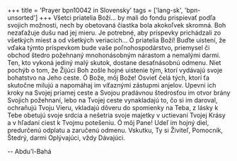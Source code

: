 +++
title = 'Prayer bpn10042 in Slovensky'
tags = ['lang-sk', 'bpn-unsorted']
+++
Všetci priatelia Boží… by mali do fondu prispievať podľa svojich možnosti, nech by obetovaná čiastka bola akokoľvek skromná. Boh nezaťažuje dušu nad jej mieru. Je potrebné, aby príspevky prichádzali zo všetkých miest a od všetkých veriacich… Ó priatelia Boží! Buďte uistení, že vďaka týmto príspevkom bude vaše poľnohospodárstvo, priemysel či obchod štedro požehnaný mnohonásobným nárastom a nemalými darmi. Ten, kto vykoná jediný malý skutok, dostane desaťnásobnú odmenu. Niet pochýb o tom, že Žijúci Boh zošle hojné uistenie tým, ktorí vydávajú svoje bohatstvo na Jeho ceste.
Ó Bože, môj Bože! Osvieť čelá tých, ktorí ťa skutočne milujú a napomáhaj im víťaznými zástupmi anjelov. Upevni ich kroky na Svojej priamej ceste a Svojou pradávnou štedrosťou im otvor brány Svojich požehnaní, lebo na Tvojej ceste vynakladajú to, čo si im daroval, ochraňujú Tvoju Vieru, vkladajú dôveru do spomienky na Teba, z lásky k Tebe obetujú svoje srdcia a nešetria svoje majetky v uctievaní Tvojej Krásy a v hľadaní ciest k Tvojmu potešeniu.
Ó môj Pane! Udeľ im hojný diel, predurčenú odplatu a zaručenú odmenu.
Vskutku, Ty si Živiteľ, Pomocník, Štedrý, darmi Oplývajúci, vždy Dávajúci.

-- Abdu'l-Bahá
